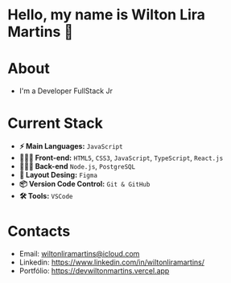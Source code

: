 # Hello, my name is Wilton Lira Martins 👋

# About
- I'm a Developer FullStack Jr


# Current Stack
- **⚡️ Main Languages:** `JavaScript` 
- **👨🏻‍💻 Front-end:** `HTML5`, `CSS3`, `JavaScript`, `TypeScript`, `React.js`
- **👨🏻‍💻 Back-end** `Node.js`, `PostgreSQL`
- **🎨 Layout Desing:** `Figma`  
- **📦 Version Code Control:** `Git & GitHub`
- **🛠️ Tools:** `VSCode`

# Contacts
- Email: wiltonliramartins@icloud.com
- Linkedin: https://www.linkedin.com/in/wiltonliramartins/
- Portfólio: https://devwiltonmartins.vercel.app
